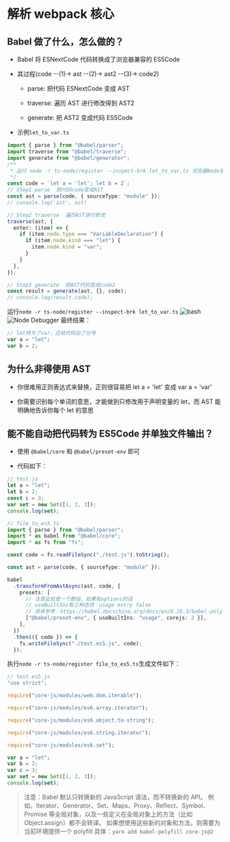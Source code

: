 # 解析 webpack 核心

## Babel 做了什么，怎么做的？

- Babel 将 ESNextCode 代码转换成了浏览器兼容的 ES5Code

- 其过程(code --(1)-> ast --(2)-> ast2 --(3)-> code2)

  - parse: 把代码 ESNextCode 变成 AST

  - traverse: 遍历 AST 进行修改得到 AST2

  - generate: 把 AST2 变成代码 ES5Code

- 示例`let_to_var.ts`

```typescript
import { parse } from "@babel/parser";
import traverse from "@babel/traverse";
import generate from "@babel/generator";
/**
 * 运行 node -r ts-node/register --inspect-brk let_to_var.ts 浏览器Node里面看下数据结构
 */
const code = `let a = 'let'; let b = 2`;
// Step1 parse  把代码code变成AST
const ast = parse(code, { sourceType: "module" });
// console.log('ast', ast)

// Step2 traverse  遍历AST进行修改
traverse(ast, {
  enter: (item) => {
    if (item.node.type === "VariableDeclaration") {
      if (item.node.kind === "let") {
        item.node.kind = "var";
      }
    }
  },
});

// Step3 generate  把AST代码变成code2
const result = generate(ast, {}, code);
// console.log(result.code);
```

运行`node -r ts-node/register --inspect-brk let_to_var.ts`
![bash](https://cdn.jsdelivr.net/gh/Matthrews/zm_cdn/images/webpack-1.png)
![Node Debugger](https://cdn.jsdelivr.net/gh/Matthrews/zm_cdn/images/webpack-2.png)
最终结果：

```js
// let转为了var，还给代码加了分号
var a = "let";
var b = 2;
```

## 为什么非得使用 AST

- 你很难用正则表达式来替换，正则很容易把 let a = 'let' 变成 var a = 'var'

- 你需要识别每个单词的意思，才能做到只修改用于声明变量的 let，而 AST 能明确地告诉你每个 let 的意思

## 能不能自动把代码转为 ES5Code 并单独文件输出？

- 使用 `@babel/core` 和 `@babel/preset-env` 即可

- 代码如下：

```typescript
// test.js
let a = "let";
let b = 2;
const c = 3;
var set = new Set([1, 2, 3]);
console.log(set);

// file_to_es5.ts
import { parse } from "@babel/parser";
import * as babel from "@babel/core";
import * as fs from "fs";

const code = fs.readFileSync("./test.js").toString();

const ast = parse(code, { sourceType: "module" });

babel
  .transformFromAstAsync(ast, code, {
    presets: [
      // 注意此处是一个数组，如果有options的话
      // useBuiltIns有三种选项：usage entry false
      // 具体参考：https://babel.docschina.org/docs/en/6.26.3/babel-polyfill/
      ["@babel/preset-env", { useBuiltIns: "usage", corejs: 2 }],
    ],
  })
  .then(({ code }) => {
    fs.writeFileSync("./test.es5.js", code);
  });
```

执行`node -r ts-node/register file_to_es5.ts`生成文件如下：

```js
// test.es5.js
"use strict";

require("core-js/modules/web.dom.iterable");

require("core-js/modules/es6.array.iterator");

require("core-js/modules/es6.object.to-string");

require("core-js/modules/es6.string.iterator");

require("core-js/modules/es6.set");

var a = "let";
var b = 2;
var c = 3;
var set = new Set([1, 2, 3]);
console.log(set);
```

> 注意：Babel 默认只转换新的 JavaScript 语法，而不转换新的 API。 例如，Iterator、Generator、Set、Maps、Proxy、Reflect、Symbol、Promise 等全局对象，以及一些定义在全局对象上的方法（比如 Object.assign）都不会转译。 如果想使用这些新的对象和方法，则需要为当前环境提供一个 polyfill
> 具体：`yarn add babel-polyfill core-js@2`
